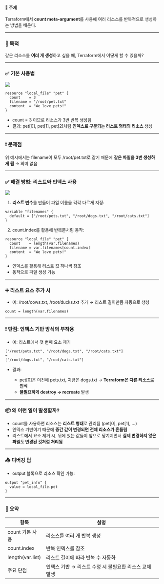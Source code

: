 
#### **📌 주제**

Terraform에서 **count meta-argument**를 사용해 여러 리소스를 반복적으로 생성하는 방법을 배운다.

---

### **🎯 목적**

같은 리소스를 **여러 개 생성**하고 싶을 때, Terraform에서 어떻게 할 수 있을까?

---

### **✅ 기본 사용법**

![](Pasted%20image%2020250418140232.png)

```
resource "local_file" "pet" {
  count    = 3
  filename = "/root/pet.txt"
  content  = "We love pets!"
}
```

- count = 3 이므로 리소스가 3번 반복 생성됨
- 결과: pet[0], pet[1], pet[2]처럼 **인덱스로 구분되는 리스트 형태의 리소스** 생성
    

---

### **❗ 문제점**

위 예시에서는 filename이 모두 /root/pet.txt로 같기 때문에 **같은 파일을 3번 생성하게 됨** → 의미 없음

---

### **✅ 해결 방법: 리스트와 인덱스 사용**

![](Pasted%20image%2020250418140215.png)

1. **리스트 변수**를 만들어 파일 이름을 각각 다르게 지정:
```
variable "filenames" {
  default = ["/root/pets.txt", "/root/dogs.txt", "/root/cats.txt"]
}
```

2. count.index를 활용해 반복문처럼 동작:
```
resource "local_file" "pet" {
  count    = length(var.filenames)
  filename = var.filenames[count.index]
  content  = "We love pets!"
}
```

- 인덱스를 활용해 리스트 값 하나씩 참조
- 동적으로 파일 생성 가능

---

### **➕ 리스트 요소 추가 시**

- 예: /root/cows.txt, /root/ducks.txt 추가 → 리스트 길이만큼 자동으로 생성

```
count = length(var.filenames)
```

---

### **❗ 단점: 인덱스 기반 방식의 부작용**

- 예: 리스트에서 첫 번째 요소 제거

```
["/root/pets.txt", "/root/dogs.txt", "/root/cats.txt"]
→
["/root/dogs.txt", "/root/cats.txt"]
```

- 결과:
    
    - pet[0]은 이전에 pets.txt, 지금은 dogs.txt → **Terraform은 다른 리소스로 인식**
    - **불필요하게 destroy → recreate** 발생


---

### **📦 왜 이런 일이 발생할까?**

- count를 사용하면 리소스는 **리스트 형태**로 관리됨 (pet[0], pet[1], …)
- 인덱스 기반이기 때문에 **중간 값이 변경되면 전체 리소스가 흔들림**
- 리스트에서 요소 제거 시, 뒤에 있는 값들이 앞으로 당겨지면서 **실제 변경하지 않은 파일도 변경된 것처럼 처리됨**

---

### **📤 디버깅 팁**

- output 블록으로 리소스 확인 가능:

```
output "pet_info" {
  value = local_file.pet
}
```

---

### **🚨 요약**

|**항목**|**설명**|
|---|---|
|count 기본 사용|리소스를 여러 개 반복 생성|
|count.index|반복 인덱스를 참조|
|length(var.list)|리스트 길이에 따라 반복 수 자동화|
|주요 단점|인덱스 기반 → 리스트 수정 시 불필요한 리소스 교체 발생|
